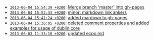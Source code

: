 
* [`2013-06-04 15:54:39 +0200`](ecpo-5ed7a53.html): [Merge branch 'master' into gh-pages](https://github.com/cKlee/ecpo/commits/gh-pagescommit/5ed7a536b01e95f952184c7c523ef633ab40be21)
* [`2013-06-04 15:52:33 +0200`](ecpo-cf70119.html): [minor: markdown link ankers](https://github.com/cKlee/ecpo/commits/gh-pagescommit/cf701192239865ecbe793d49c411accb3a48567e)
* [`2013-06-04 15:41:24 +0200`](ecpo-e1da5a6.html): [added mardown to gh-pages](https://github.com/cKlee/ecpo/commits/gh-pagescommit/e1da5a693a837338c6478d38d36c834136f8aaf3)
* [`2013-06-04 15:36:05 +0200`](ecpo-815198d.html): [deleted comment properties and added examples for usage of dublin core](https://github.com/cKlee/ecpo/commits/gh-pagescommit/815198d222e651c850d5fcc3578fac828380b854)
* [`2013-06-03 11:33:10 +0200`](ecpo-8091943.html): [updated ecpo.md](https://github.com/cKlee/ecpo/commits/gh-pagescommit/809194339a1cc51df0320f8c8c114c8c64687232)
